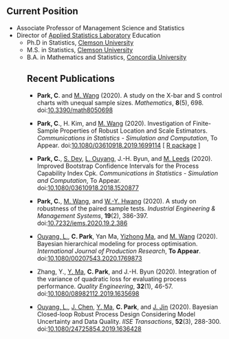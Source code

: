 <BODY><h2>Current Position</h2><UL> 
  <LI> Associate Professor of Management Science and Statistics</A>
  <LI> Director of <A href="https://StatPNU.Github.io">Applied Statistics Laboratory</A>

<BODY>Education</h2><UL> 
  <LI> Ph.D in Statistics, <A href="http://www.clemson.edu/">Clemson University</A> 
  <LI> M.S. in Statistics, <A href="http://www.clemson.edu/">Clemson University</A> 
  <LI> B.A. in Mathematics and Statistics, <A href="https://www.concordia.ca/">Concordia University</A> 

<BODY><h2>Recent Publications</h2><UL> 
<li><p><strong>Park, C</strong>. and <a href="https://business.utsa.edu/faculty/min-wang-ph-d/">M. Wang</a> (2020). A study on the X-bar and S control charts with unequal sample sizes. <em>Mathematics</em>, <strong>8</strong>(5), 698. doi:<a href="https://doi.org/10.3390/math8050698">10.3390/math8050698</a></p></li>
<li><p><strong>Park, C</strong>., H. Kim, and <a href="https://business.utsa.edu/faculty/min-wang-ph-d/">M. Wang</a> (2020). Investigation of Finite-Sample Properties of Robust Location and Scale Estimators. <em>Communications in Statistics - Simulation and Computation</em>, To Appear. doi:<a href="https://doi.org/10.1080/03610918.2019.1699114">10.1080/03610918.2019.1699114</a> [ <a href="https://appliedstat.github.io/R/R-package-3/">R package</a> ]</p></li>
<li><p><strong>Park, C.</strong>, <a href="https://www.researchgate.net/profile/Sanku_Dey">S. Dey</a>, <a href="https://cn.linkedin.com/in/linhan-ouyang-94834b41">L. Ouyang</a>, J.-H. Byun, and <a href="https://www.linkedin.com/in/mark-leeds-b913059">M. Leeds</a> (2020). Improved Bootstrap Confidence Intervals for the Process Capability Index Cpk. <em>Communications in Statistics - Simulation and Computation</em>, To Appear. doi:<a href="https://doi.org/10.1080/03610918.2018.1520877">10.1080/03610918.2018.1520877</a></p></li>
<li><p><strong>Park, C.</strong>, <a href="https://business.utsa.edu/faculty/min-wang-ph-d/">M. Wang</a>, and <a href="https://www.researchgate.net/profile/Wook_Yeon_Hwang">W.-Y. Hwang</a> (2020). A study on robustness of the paired sample tests. <em>Industrial Engineering &amp; Management Systems</em>, <strong>19</strong>(2), 386-397. doi:<a href="https://doi.org/10.7232/iems.2020.19.2.386">10.7232/iems.2020.19.2.386</a></p></li>
<li><p><a href="https://cn.linkedin.com/in/linhan-ouyang-94834b41">Ouyang, L.</a>, <strong>C. Park</strong>, Yan Ma, <a href="https://www.researchgate.net/profile/Yi_Zhong_Ma">Yizhong Ma</a>, and <a href="https://business.utsa.edu/faculty/min-wang-ph-d/">M. Wang</a> (2020). Bayesian hierarchical modeling for process optimisation. <em>International Journal of Production Research</em>, <strong>To Appear</strong>. doi:<a href="https://doi.org/10.1080/00207543.2020.1769873">10.1080/00207543.2020.1769873</a></p></li>
<li><p>Zhang, Y., <a href="https://www.researchgate.net/profile/Yi_Zhong_Ma">Y. Ma</a>, <strong>C. Park</strong>, and J.-H. Byun (2020). Integration of the variance of quadratic loss for evaluating process performance. <em>Quality Engineering</em>, <strong>32</strong>(1), 46-57. doi:<a href="https://doi.org/10.1080/08982112.2019.1635698">10.1080/08982112.2019.1635698</a></p></li>
<li><p><a href="https://cn.linkedin.com/in/linhan-ouyang-94834b41">Ouyang, L.</a>, <a href="https://www.researchgate.net/profile/Jianxiong_Chen4">J. Chen</a>, <a href="https://www.researchgate.net/profile/Yi_Zhong_Ma">Y. Ma</a>, <strong>C. Park</strong>, and <a href="https://jhjin.engin.umich.edu/">J. Jin</a> (2020). Bayesian Closed-loop Robust Process Design Considering Model Uncertainty and Data Quality. <em>IISE Transactions</em>, <strong>52</strong>(3), 288-300. doi:<a href="https://doi.org/10.1080/24725854.2019.1636428">10.1080/24725854.2019.1636428</a>
